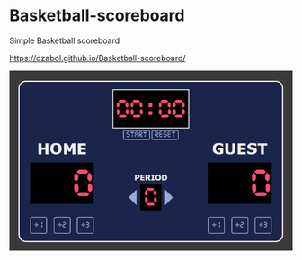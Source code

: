 # Basketball-scoreboard
Simple Basketball scoreboard

https://dzabol.github.io/Basketball-scoreboard/

<p><img align="cente" src="https://github.com/Dzabol/Basketball-scoreboard/blob/main/ScoreBoard.png?raw=true"/></P>

